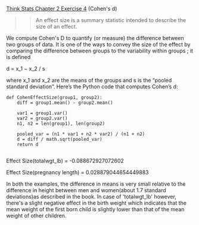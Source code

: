 [Think Stats Chapter 2 Exercise 4](http://greenteapress.com/thinkstats2/html/thinkstats2003.html#toc24) (Cohen's d)

>> An effect size is a summary statistic intended to describe the size of an effect. 

We compute Cohen's D to quantify (or measure) the difference between two groups of data.
It is one of the ways to convey the size of the effect by comparing the difference between groups to the variability within groups ; it is defined

d = 	x_1 − x_2 / s
  
where x_1 and x_2 are the means of the groups and s is the “pooled standard deviation”. Here’s the Python code that computes Cohen’s d:
```
def CohenEffectSize(group1, group2):
    diff = group1.mean() - group2.mean()

    var1 = group1.var()
    var2 = group2.var()
    n1, n2 = len(group1), len(group2)

    pooled_var = (n1 * var1 + n2 * var2) / (n1 + n2)
    d = diff / math.sqrt(pooled_var)
    return d
    
``` 

Effect Size(totalwgt_lb) = -0.088672927072602

Effect Size(pregnancy length) = 0.028879044654449883

In both the examples, the difference in means is very small relative to the difference in height between men and women(about 1.7 standard deviations)as described in the book.
In case of 'totalwgt_lb' however, there's a slight negative effect in the birth weight which indicates that the mean weight of the first born child is slightly lower than that of the mean weight of other children.

